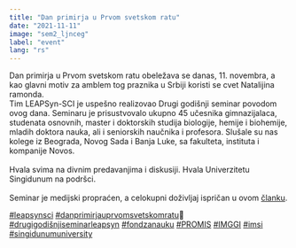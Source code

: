 ```yaml
---
title: "Dan primirja u Prvom svetskom ratu"
date: "2021-11-11"
image: "sem2_ljnceg"
label: "event"
lang: "rs"
---
```


Dan primirja u Prvom svetskom ratu obeležava se danas, 11. novembra, a kao glavni motiv za amblem tog praznika u Srbiji koristi se cvet Natalijina ramonda.<br/>
Tim LEAPSyn-SCI je uspešno realizovao Drugi godišnji seminar povodom ovog dana. Seminaru je prisustvovalo ukupno 45 učesnika gimnazijalaca, studenata osnovnih, master i doktorskih studija biologije, hemije i biohemije, mladih doktora nauka, ali i seniorskih naučnika i profesora. Slušale su nas kolege iz Beograda, Novog Sada i Banja Luke, sa fakulteta, instituta i kompanije Novos.
<br/><br/>
Hvala svima na divnim predavanjima i diskusiji. Hvala Univerzitetu Singidunum na podršci.
<br/><br/>
Seminar je medijski propraćen, a celokupni doživljaj ispričan u ovom <a href='https://www.euronews.rs/srbija/drustvo/24703/naucnici-istrazuju-razvoj-potencijalnog-leka-za-parkinsonovu-bolest-na-bazi-cveta-koji-je-simbol-dana-primirja-u-srbiji/vest'>članku</a>.

<a href=''>#leapsynsci</a> 
<a href=''>#danprimirjauprvomsvetskomratu</a>🌺
<a href=''>#drugigodišnjiseminarleapsyn</a> 
<a href=''>#fondzanauku</a> 
<a href=''>#PROMIS</a> 
<a href=''>#IMGGI</a> 
<a href=''>#imsi</a> 
<a href=''>#singidunumuniversity</a>
